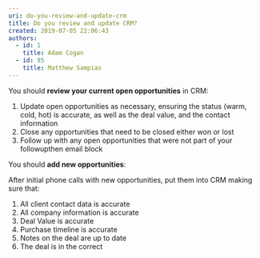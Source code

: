 ```yaml
---
uri: do-you-review-and-update-crm
title: Do you review and update CRM?
created: 2019-07-05 22:06:43
authors:
  - id: 1
    title: Adam Cogan
  - id: 95
    title: Matthew Sampias
---
```





<span class='intro'> <p class="ssw15-rteElement-P">​You should <b>review your current open opportunities</b> in CRM&#58;<br></p> </span>

<ol><li>Update open opportunities as necessary, ensuring the status (warm, cold, hot) is accurate, as well as the deal value, and the contact information<br></li><li>Close any opportunities that need to be closed either won or lost</li><li>Follow up with any open opportunities that were not part of your followupthen email block</li></ol><p class="ssw15-rteElement-P">
​You should <b>add new opportunities</b>&#58;<b></b><br></p><p>After initial phone calls with new opportunities, put them into CRM making sure that&#58;</p><ol><li>All client contact data is accurate</li><li>All company information is accurate</li><li>Deal Value is accurate</li><li>Purchase timeline is accurate</li><li>Notes on the deal are up to date</li><li>The deal is in the correct<span style="color&#58;#444444;">&#160;</span><span style="color&#58;#444444;">​</span></li></ol>



